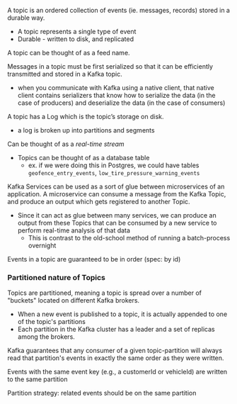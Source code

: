 
A topic is an ordered collection of events (ie. messages, records) stored in a durable way.
- A topic represents a single type of event
- Durable - written to disk, and replicated

A topic can be thought of as a feed name.

Messages in a topic must be first serialized so that it can be efficiently transmitted and stored in a Kafka topic.
- when you communicate with Kafka using a native client, that native client contains serializers that know how to serialize the data (in the case of producers) and deserialize the data (in the case of consumers)

A topic has a Log which is the topic’s storage on disk.
- a log is broken up into partitions and segments

Can be thought of as a *real-time stream*
- Topics can be thought of as a database table
  - ex. if we were doing this in Postgres, we could have tables `geofence_entry_events`, `low_tire_pressure_warning_events`

Kafka Services can be used as a sort of glue between microservices of an application. A microservice can consume a message from the Kafka Topic, and produce an output which gets registered to another Topic.
- Since it can act as glue between many services, we can produce an output from these Topics that can be consumed by a new service to perform real-time analysis of that data
  - This is contrast to the old-school method of running a batch-process overnight

Events in a topic are guaranteed to be in order (spec: by id)

### Partitioned nature of Topics
Topics are partitioned, meaning a topic is spread over a number of "buckets" located on different Kafka brokers.
- When a new event is published to a topic, it is actually appended to one of the topic's partitions
- Each partition in the Kafka cluster has a leader and a set of replicas among the brokers.

Kafka guarantees that any consumer of a given topic-partition will always read that partition's events in exactly the same order as they were written.

Events with the same event key (e.g., a customerId or vehicleId) are written to the same partition

Partition strategy: related events should be on the same partition